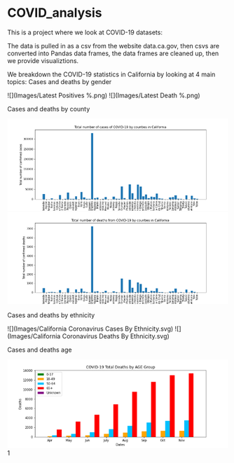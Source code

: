 # COVID_analysis

This is a project where we look at COVID-19 datasets:

The data is pulled in as a csv from the website data.ca.gov, then csvs are converted into Pandas data frames, the data frames are cleaned up, then we provide visualiztions.

We breakdown the COVID-19 statistics in California by looking at 4 main topics:
Cases and deaths by gender

![](Images/Latest Positives %.png)
![](Images/Latest Death %.png)

Cases and deaths by county

![](Images/Total_cases_by_county_bar.png)
![](Images/Total_deaths_by_county_bar.png)

Cases and deaths by ethnicity

![](Images/California Coronavirus Cases By Ethnicity.svg)
![](Images/California Coronavirus Deaths By Ethnicity.svg)

Cases and deaths age

![](Images/COVID-19_Total_Deaths_Cases_by_AGE_Group.png)
1[](Images/COVID-19_Total_Positive_Cases_by_AGE_Group.png)
